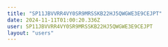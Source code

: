```yaml
---
title: "SP11JBVVRR4VY0SR9MRSSKB22HJ5QWGWE3E9CEJPT"
date: 2024-11-11T01:00:20.336Z
user: SP11JBVVRR4VY0SR9MRSSKB22HJ5QWGWE3E9CEJPT
layout: "users"
---
```

    